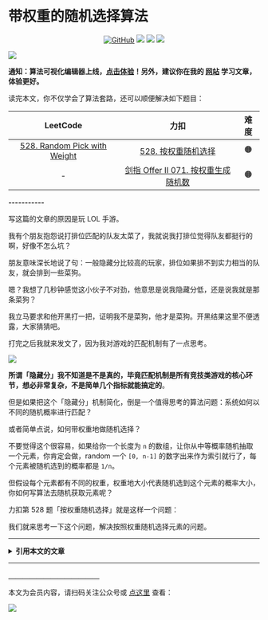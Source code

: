 # 带权重的随机选择算法

<p align='center'>
<a href="https://github.com/labuladong/fucking-algorithm" target="view_window"><img alt="GitHub" src="https://img.shields.io/github/stars/labuladong/fucking-algorithm?label=Stars&style=flat-square&logo=GitHub"></a>
<a href="https://labuladong.online/algo/" target="_blank"><img class="my_header_icon" src="https://img.shields.io/static/v1?label=精品课程&message=查看&color=pink&style=flat"></a>
<a href="https://www.zhihu.com/people/labuladong"><img src="https://img.shields.io/badge/%E7%9F%A5%E4%B9%8E-@labuladong-000000.svg?style=flat-square&logo=Zhihu"></a>
<a href="https://space.bilibili.com/14089380"><img src="https://img.shields.io/badge/B站-@labuladong-000000.svg?style=flat-square&logo=Bilibili"></a>
</p>

![](https://labuladong.github.io/pictures/souyisou1.png)

**通知：算法可视化编辑器上线，[点击体验](https://labuladong.online/algo-visualize/)！另外，建议你在我的 [网站](https://labuladong.online/algo/) 学习文章，体验更好。**



读完本文，你不仅学会了算法套路，还可以顺便解决如下题目：

| LeetCode | 力扣 | 难度 |
| :----: | :----: | :----: |
| [528. Random Pick with Weight](https://leetcode.com/problems/random-pick-with-weight/) | [528. 按权重随机选择](https://leetcode.cn/problems/random-pick-with-weight/) | 🟠
| - | [剑指 Offer II 071. 按权重生成随机数](https://leetcode.cn/problems/cuyjEf/) | 🟠

**-----------**

写这篇的文章的原因是玩 LOL 手游。

我有个朋友抱怨说打排位匹配的队友太菜了，我就说我打排位觉得队友都挺行的啊，好像不怎么坑？

朋友意味深长地说了句：一般隐藏分比较高的玩家，排位如果排不到实力相当的队友，就会排到一些菜狗。

嗯？我想了几秒钟感觉这小伙子不对劲，他意思是说我隐藏分低，还是说我就是那条菜狗？

我立马要求和他开黑打一把，证明我不是菜狗，他才是菜狗。开黑结果这里不便透露，大家猜猜吧。

打完之后我就来发文了，因为我对游戏的匹配机制有了一点思考。

![](https://labuladong.github.io/pictures/随机权重/images.png)

**所谓「隐藏分」我不知道是不是真的，毕竟匹配机制是所有竞技类游戏的核心环节，想必非常复杂，不是简单几个指标就能搞定的**。

但是如果把这个「隐藏分」机制简化，倒是一个值得思考的算法问题：系统如何以不同的随机概率进行匹配？

或者简单点说，如何带权重地做随机选择？

不要觉得这个很容易，如果给你一个长度为 `n` 的数组，让你从中等概率随机抽取一个元素，你肯定会做，random 一个 `[0, n-1]` 的数字出来作为索引就行了，每个元素被随机选到的概率都是 `1/n`。

但假设每个元素都有不同的权重，权重地大小代表随机选到这个元素的概率大小，你如何写算法去随机获取元素呢？

力扣第 528 题「按权重随机选择」就是这样一个问题：

<Problem slug="random-pick-with-weight" />

我们就来思考一下这个问题，解决按照权重随机选择元素的问题。



<hr>
<details class="hint-container details">
<summary><strong>引用本文的文章</strong></summary>

 - [谈谈游戏中的随机算法](https://labuladong.github.io/article/fname.html?fname=随机算法)

</details><hr>





**＿＿＿＿＿＿＿＿＿＿＿＿＿**

本文为会员内容，请扫码关注公众号或 [点这里](https://labuladong.gitee.io/article/fname.html?fname=随机权重) 查看：

![](https://labuladong.github.io/pictures/qrcode.jpg)